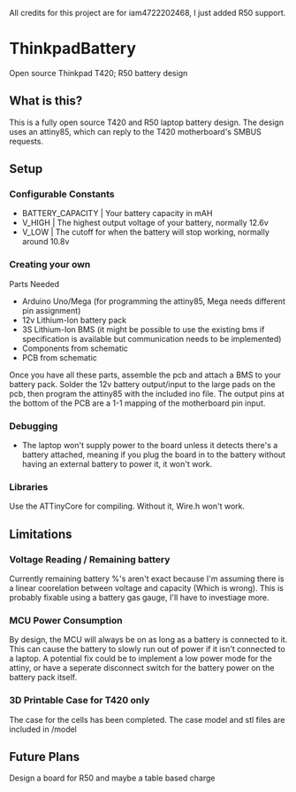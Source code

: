All credits for this project are for  iam4722202468, I just added R50 support.

# ThinkpadBattery
Open source Thinkpad T420; R50 battery design

## What is this?

This is a fully open source T420 and R50 laptop battery design. The design uses an attiny85, which can reply to the T420 motherboard's SMBUS requests.

## Setup

### Configurable Constants

- BATTERY_CAPACITY | Your battery capacity in mAH
- V_HIGH | The highest output voltage of your battery, normally 12.6v
- V_LOW | The cutoff for when the battery will stop working, normally around 10.8v

### Creating your own

Parts Needed
- Arduino Uno/Mega  (for programming the attiny85, Mega needs different pin assignment)
- 12v Lithium-Ion battery pack
- 3S Lithium-Ion BMS (it might be possible to use the existing bms if specification is available but communication needs to be implemented)
- Components from schematic
- PCB from schematic


Once you have all these parts, assemble the pcb and attach a BMS to your battery pack. Solder the 12v battery output/input to the large pads on the pcb, then program the attiny85 with the included ino file. The output pins at the bottom of the PCB are a 1-1 mapping of the motherboard pin input.

### Debugging

- The laptop won't supply power to the board unless it detects there's a battery attached, meaning if you plug the board in to the battery without having an external battery to power it, it won't work.

### Libraries

Use the ATTinyCore for compiling. Without it, Wire.h won't work.


## Limitations

### Voltage Reading / Remaining battery

Currently remaining battery %'s aren't exact because I'm assuming there is a linear coorelation between voltage and capacity (Which is wrong). This is probably fixable using a battery gas gauge, I'll have to investiage more.

### MCU Power Consumption

By design, the MCU will always be on as long as a battery is connected to it. This can cause the battery to slowly run out of power if it isn't connected to a laptop. A potential fix could be to implement a low power mode for the attiny, or have a seperate disconnect switch for the battery power on the battery pack itself.


### 3D Printable Case for T420 only

The case for the cells has been completed. The case model and stl files are included in /model


## Future Plans

Design a board for R50 and maybe a table based charge 
